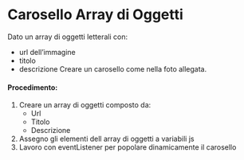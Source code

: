 # Carosello Array di Oggetti

Dato un array di oggetti letterali con:

- url dell’immagine
- titolo
- descrizione
  Creare un carosello come nella foto allegata.

#### Procedimento:

1. Creare un array di oggetti composto da:
   - Url
   - Titolo
   - Descrizione
2. Assegno gli elementi dell array di oggetti a variabili js
3. Lavoro con eventListener per popolare dinamicamente il carosello

